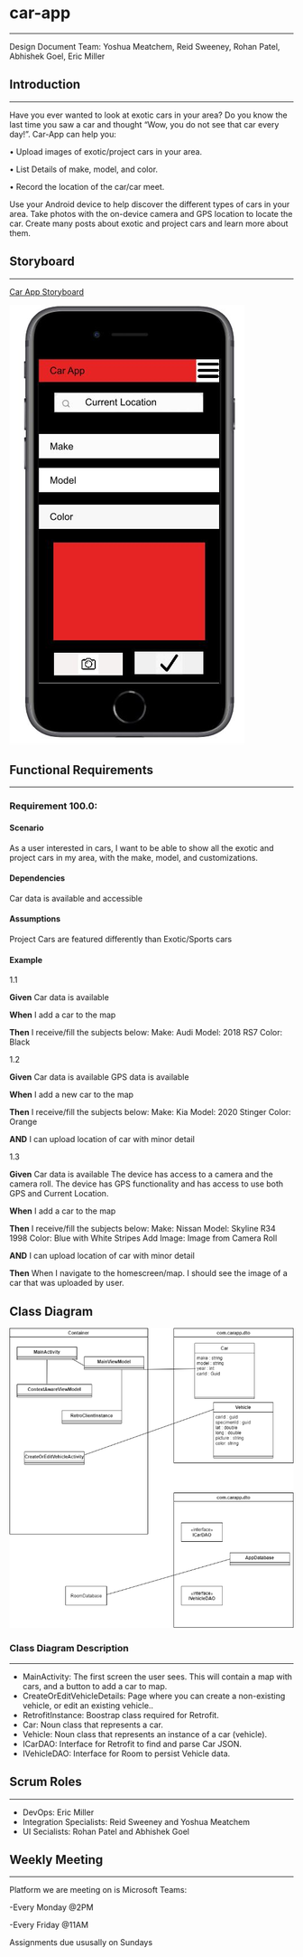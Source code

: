 # car-app
---
Design Document 
Team: Yoshua Meatchem, Reid Sweeney, Rohan Patel, Abhishek Goel, Eric Miller

## Introduction
---
Have you ever wanted to look at exotic cars in your area? Do you know the last time you saw a car and thought “Wow, you do not see that car every day!”. Car-App can help you:  

•    Upload images of exotic/project cars in your area.  

•    List Details of make, model, and color.  

•    Record the location of the car/car meet.     

Use your Android device to help discover the different types of cars in your area. Take photos with the on-device camera and GPS location to locate the car. Create many posts about exotic and project cars and learn more about them.

## Storyboard
---

[Car App Storyboard](https://projects.invisionapp.com/prototype/StoryBoardMap-ckkyozx9p00b5x201eu8yehhq/play/615dd6be)  


![MyCarAppFirstScreen](CarAppStoryboard.JPG)

## Functional Requirements
---

### Requirement 100.0: 
#### Scenario
As a user interested in cars, I want to be able to show all the exotic and project cars in my area, with the make, model, and customizations.

#### Dependencies
Car data is available and accessible

#### Assumptions
Project Cars are featured differently than Exotic/Sports cars

#### Example 

1.1

**Given** Car data is available

**When** I add a car to the map

**Then** I receive/fill the subjects below:
	Make: Audi
	Model: 2018 RS7
	Color: Black
  
1.2

**Given** Car data is available 
	        GPS data is available 
          
**When** I add a new car to the map

**Then** I receive/fill the subjects below:
	Make: Kia
	Model: 2020 Stinger
	Color: Orange
  
**AND** I can upload location of car with minor detail

1.3

**Given** Car data is available 
	        The device has access to a camera and the camera roll. 
	        The device has GPS functionality and has access to use both GPS and Current Location. 

**When** I add a car to the map

**Then** I receive/fill the subjects below:
	Make: Nissan
	Model: Skyline R34 1998
	Color: Blue with White Stripes
	Add Image: Image from Camera Roll

**AND** I can upload location of car with minor detail

**Then** When I navigate to the homescreen/map. I should see the image of a car that was uploaded by user. 

## Class Diagram
![ClassDiagram](images/UpdatedClassDiagram.png)

### Class Diagram Description
---
- MainActivity:  The first screen the user sees.  This will contain a map with cars, and a button to add a car to map.
- CreateOrEditVehicleDetails: Page where you can create a non-existing vehicle, or edit an existing vehicle..
- RetrofitInstance: Boostrap class required for Retrofit.
- Car: Noun class that represents a car.
- Vehicle: Noun class that represents an instance of a car (vehicle).
- ICarDAO: Interface for Retrofit to find and parse Car JSON.
- IVehicleDAO: Interface for Room to persist Vehicle data.


## Scrum Roles
---
- DevOps: Eric Miller
- Integration Specialists: Reid Sweeney and Yoshua Meatchem 
- UI Secialists: Rohan Patel and Abhishek Goel

## Weekly Meeting 
---
Platform we are meeting on is Microsoft Teams:  

-Every Monday @2PM  

-Every Friday @11AM

Assignments due ususally on Sundays
